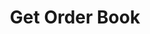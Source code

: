 ---
title: Get Order Book
position_number: 1.2
type: get
parameters:
  - name: type
    content: Select response detail. Valid types are documented below.
  - name: scale
    content: the scale default is 0.00000001
content_markdown: |-
    <table><thead>
    <tr>
    <th>Type</th>
    <th>Description</th>
    </tr>
    </thead><tbody>
    <tr>
    <td>all</td>
    <td>Only the best bid and ask</td>
    </tr>
    <tr>
    <td>mini</td>
    <td>Top 50 bids and asks (aggregated)</td>
    </tr>
    <tr>
    <td>full</td>
    <td>Full order book (non aggregated)</td>
    </tr>
    </tbody></table>
    Get a list of open orders for a symbol.
left_code_blocks:   
  - code_block: |-
      GET /v1.0/markets/{symbol}/order-book
    title: HTTP REQUEST
    language: java
right_code_blocks:
  - code_block: |2-
      {
      "data": {
          "ask": {
              "symbol": "ETH-USDT",
              "symbol_display_name": "ETH/USDT",
              "min_amount": 2.00000000,
              "lowest_price": 0.04000000,
              "max_amount": 10.00000000,
              "highest_price": 0.06000000,
              "items": [
                  {
                      "amount": 10.00000000,
                      "price": 0.04000000
                  }
              ],
              "direction": "SELL"
          },
          "bid": {
              "symbol": "ETH-USDT",
              "symbol_display_name": "ETH/USDT",
              "min_amount": 1733.00000000,
              "lowest_price": 0.01000000,
              "max_amount": 1733.00000000,
              "highest_price": 0.01000000,
              "items": [
                  {
                      "amount": 1733.00000000,
                      "price": 0.01000000
                  }
              ],
              "direction": "BUY"
          }
          },
          "code": "200",
          "message": "success"
      }
    title: Response
    language: json
  - code_block: |2-
      {
        "data": null,
        "code": "400",
        "message": "error message here"
      }
    title: Error
    language: json
---